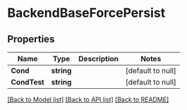 # BackendBaseForcePersist

## Properties
Name | Type | Description | Notes
------------ | ------------- | ------------- | -------------
**Cond** | **string** |  | [default to null]
**CondTest** | **string** |  | [default to null]

[[Back to Model list]](../README.md#documentation-for-models) [[Back to API list]](../README.md#documentation-for-api-endpoints) [[Back to README]](../README.md)


